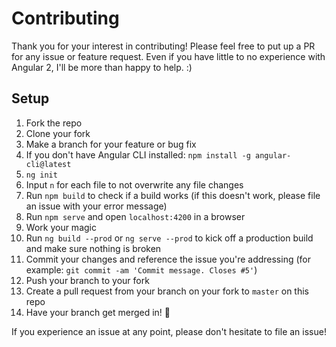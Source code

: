 # Contributing

Thank you for your interest in contributing! Please feel free to put up a PR for any issue or feature request. 
Even if you have little to no experience with Angular 2, I'll be more than happy to help. :)

## Setup

1. Fork the repo
2. Clone your fork
3. Make a branch for your feature or bug fix
4. If you don't have Angular CLI installed: `npm install -g angular-cli@latest`
5. `ng init`
6. Input `n` for each file to not overwrite any file changes
7. Run `npm build` to check if a build works (if this doesn't work, please file an issue with your error message)
8. Run `npm serve` and open `localhost:4200` in a browser
9. Work your magic
10. Run `ng build --prod` or `ng serve --prod` to kick off a production build and make sure nothing is broken
11. Commit your changes and reference the issue you're addressing (for example: `git commit -am 'Commit message. Closes #5'`)
12. Push your branch to your fork
13. Create a pull request from your branch on your fork to `master` on this repo
14. Have your branch get merged in! :star2:

If you experience an issue at any point, please don't hesitate to file an issue!